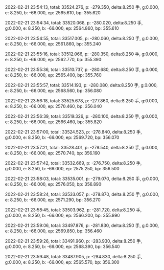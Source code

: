 2022-02-21 23:54:13, total: 33524.276, p: -279.350, delta:8.250 手, g:0.000, e: 8.250, b: -66.000, ep: 2565.610, bp: 355.620

2022-02-21 23:54:34, total: 33520.068, p: -280.020, delta:8.250 手, g:0.000, e: 8.250, b: -66.000, ep: 2564.860, bp: 355.610

2022-02-21 23:54:55, total: 33517.005, p: -280.060, delta:8.250 手, g:0.000, e: 8.250, b: -66.000, ep: 2561.860, bp: 355.240

2022-02-21 23:55:16, total: 33512.066, p: -280.350, delta:8.250 手, g:0.000, e: 8.250, b: -66.000, ep: 2562.770, bp: 355.390

2022-02-21 23:55:36, total: 33510.737, p: -280.680, delta:8.250 手, g:0.000, e: 8.250, b: -66.000, ep: 2565.400, bp: 355.760

2022-02-21 23:55:57, total: 33514.193, p: -280.080, delta:8.250 手, g:0.000, e: 8.250, b: -66.000, ep: 2568.560, bp: 356.080

2022-02-21 23:56:18, total: 33525.678, p: -277.860, delta:8.250 手, g:0.000, e: 8.250, b: -66.000, ep: 2570.460, bp: 356.040

2022-02-21 23:56:39, total: 33519.326, p: -280.100, delta:8.250 手, g:0.000, e: 8.250, b: -66.000, ep: 2566.460, bp: 355.820

2022-02-21 23:57:00, total: 33524.523, p: -278.840, delta:8.250 手, g:0.000, e: 8.250, b: -66.000, ep: 2569.720, bp: 356.070

2022-02-21 23:57:21, total: 33528.401, p: -278.540, delta:8.250 手, g:0.000, e: 8.250, b: -66.000, ep: 2570.740, bp: 356.160

2022-02-21 23:57:42, total: 33532.669, p: -276.750, delta:8.250 手, g:0.000, e: 8.250, b: -66.000, ep: 2575.250, bp: 356.500

2022-02-21 23:58:03, total: 33535.001, p: -279.070, delta:8.250 手, g:0.000, e: 8.250, b: -66.000, ep: 2576.050, bp: 356.890

2022-02-21 23:58:24, total: 33533.057, p: -278.870, delta:8.250 手, g:0.000, e: 8.250, b: -66.000, ep: 2571.290, bp: 356.270

2022-02-21 23:58:45, total: 33503.962, p: -281.720, delta:8.250 手, g:0.000, e: 8.250, b: -66.000, ep: 2566.200, bp: 355.990

2022-02-21 23:59:06, total: 33497.876, p: -281.830, delta:8.250 手, g:0.000, e: 8.250, b: -66.000, ep: 2569.850, bp: 356.460

2022-02-21 23:59:26, total: 33491.960, p: -283.930, delta:8.250 手, g:0.000, e: 8.250, b: -66.000, ep: 2568.390, bp: 356.540

2022-02-21 23:59:48, total: 33487.905, p: -284.830, delta:8.250 手, g:0.000, e: 8.250, b: -66.000, ep: 2565.570, bp: 356.300